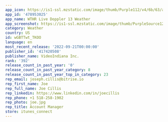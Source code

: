 ```yaml
---
app_icon: https://is1-ssl.mzstatic.com/image/thumb/Purple112/v4/6b/63/a3/6b63a392-cbf5-94e5-49ae-61e77cbedb93/AppIcon-1x_U007emarketing-0-7-0-85-220.jpeg/1024x1024bb.png
app_id: '478953025'
app_name: WTHR Live Doppler 13 Weather
app_screenshot: https://is1-ssl.mzstatic.com/image/thumb/PurpleSource122/v4/37/3c/77/373c77b9-6f59-61f8-cd42-2aea2c9f7c42/e032addd-b15e-4a52-abde-934816df1b8c_Simulator_Screen_Shot_-_iPhone_13_Pro_Max_-_2022-04-12_at_14.45.12.png/1284x2778bb.png
category: Weather
country: US
id: wGBTTwt_TKOO
language: en
most_recent_release: '2022-09-21T00:00:00'
publisher_id: '417420508'
publisher_name: VideoIndiana Inc.
rank: '392'
release_count_in_past_year: '0'
release_count_in_past_year_category: 8
release_count_in_past_year_top_in_category: 23
rep_email: joseph.cillis@bitrise.io
rep_first_name: Joe
rep_full_name: Joe Cillis
rep_linkedin: https://www.linkedin.com/in/joecillis
rep_phone: +1 518-258-1902
rep_photo: joe.jpg
rep_title: Account Manager
store: itunes_connect
---
```

